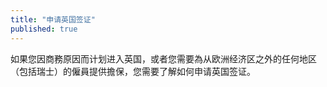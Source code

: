```yaml
---
title: "申请英国签证"
published: true
---
```

如果您因商務原因而计划进入英国，或者您需要為从欧洲经济区之外的任何地区（包括瑞士）的僱員提供擔保，您需要了解如何申请英国签证。

